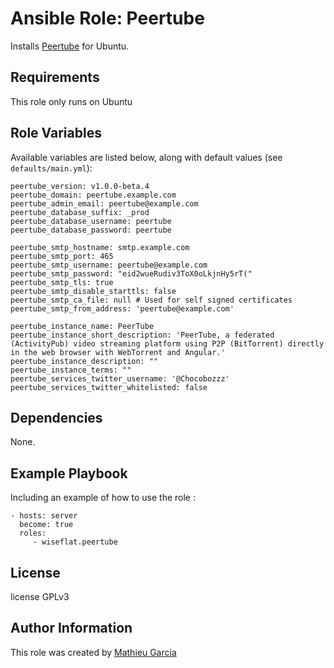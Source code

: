 Ansible Role: Peertube
=========

Installs [Peertube](https://github.com/Chocobozzz/PeerTube) for Ubuntu.

Requirements
------------

This role only runs on Ubuntu

Role Variables
--------------

Available variables are listed below, along with default values (see `defaults/main.yml`):


	peertube_version: v1.0.0-beta.4
	peertube_domain: peertube.example.com
	peertube_admin_email: peertube@example.com
	peertube_database_suffix: _prod
	peertube_database_username: peertube
	peertube_database_password: peertube

	peertube_smtp_hostname: smtp.example.com
	peertube_smtp_port: 465
	peertube_smtp_username: peertube@example.com
	peertube_smtp_password: "eid2wueRudiv3ToX0oLkjnHy5rT("
	peertube_smtp_tls: true
	peertube_smtp_disable_starttls: false
	peertube_smtp_ca_file: null # Used for self signed certificates
	peertube_smtp_from_address: 'peertube@example.com'

	peertube_instance_name: PeerTube
	peertube_instance_short_description: 'PeerTube, a federated (ActivityPub) video streaming platform using P2P (BitTorrent) directly in the web browser with WebTorrent and Angular.'
	peertube_instance_description: ""
	peertube_instance_terms: ""
	peertube_services_twitter_username: '@Chocobozzz'
	peertube_services_twitter_whitelisted: false


Dependencies
------------

None.

Example Playbook
----------------

Including an example of how to use the role :

    - hosts: server
      become: true
      roles:
         - wiseflat.peertube

License
-------

license GPLv3

Author Information
------------------

This role was created by [Mathieu Garcia](https://www.github.com/wiseflat)
